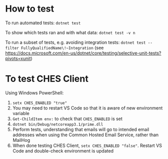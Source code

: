 # How to test

To run automated tests:  `dotnet test`

To show which tests ran and with what data:  `dotnet test -v n`

To run a subset of tests, e.g. avoiding integration tests:  `dotnet test --filter FullyQualifiedName\!~Integration` (see https://docs.microsoft.com/en-us/dotnet/core/testing/selective-unit-tests?pivots=xunit)


# To test CHES Client

Using Windows PowerShell:

1. `setx CHES_ENABLED "true"`
2. You may need to restart VS Code so that it is aware of new environment variable
3. `Get-ChildItem env:` to check that `CHES_ENABLED` is set
4. `dotnet bin/Debug/netcoreapp3.1/prime.dll`
5. Perform tests, understanding that emails will go to intended email addresses when using the Common Hosted Email Service, rather than MailHog
6. When done testing CHES Client, `setx CHES_ENABLED "false"`.  Restart VS Code and double-check environment is updated
